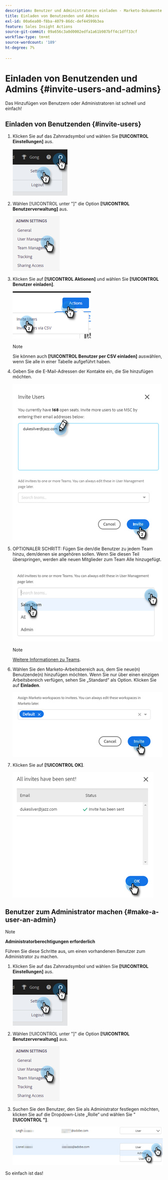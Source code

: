 ```yaml
---
description: Benutzer und Administratoren einladen - Marketo-Dokumente - Produktdokumentation
title: Einladen von Benutzenden und Admins
exl-id: 00a6ea00-f8ba-4079-86dc-def44599b3ea
feature: Sales Insight Actions
source-git-commit: 09a656c3a0d0002edfa1a61b987bff4c1dff33cf
workflow-type: tm+mt
source-wordcount: '189'
ht-degree: 7%

---
```


# Einladen von Benutzenden und Admins {#invite-users-and-admins}

Das Hinzufügen von Benutzern oder Administratoren ist schnell und einfach!

## Einladen von Benutzenden {#invite-users}

1. Klicken Sie auf das Zahnradsymbol und wählen Sie **[!UICONTROL Einstellungen]** aus.

   ![](assets/invite-users-and-admins-1.png)

1. Wählen [!UICONTROL  unter &quot;]&quot; die Option **[!UICONTROL Benutzerverwaltung]** aus.

   ![](assets/invite-users-and-admins-2.png)

1. Klicken Sie auf **[!UICONTROL Aktionen]** und wählen Sie **[!UICONTROL Benutzer einladen]**.

   ![](assets/invite-users-and-admins-3.png)

   >[!NOTE]
   >
   >Sie können auch **[!UICONTROL Benutzer per CSV einladen]** auswählen, wenn Sie alle in einer Tabelle aufgeführt haben.

1. Geben Sie die E-Mail-Adressen der Kontakte ein, die Sie hinzufügen möchten.

   ![](assets/invite-users-and-admins-4.png)

1. OPTIONALER SCHRITT: Fügen Sie den/die Benutzer zu jedem Team hinzu, dem/denen sie angehören sollen. Wenn Sie diesen Teil überspringen, werden alle neuen Mitglieder zum Team Alle hinzugefügt.

   ![](assets/invite-users-and-admins-5.png)

   >[!NOTE]
   >
   >[Weitere Informationen zu Teams](/help/marketo/product-docs/marketo-sales-insight/actions/admin/creating-a-team.md).

1. Wählen Sie den Marketo-Arbeitsbereich aus, dem Sie neue(n) Benutzende(n) hinzufügen möchten. Wenn Sie nur über einen einzigen Arbeitsbereich verfügen, sehen Sie „Standard“ als Option. Klicken Sie auf **Einladen**.

   ![](assets/invite-users-and-admins-6.png)

1. Klicken Sie auf **[!UICONTROL OK]**.

   ![](assets/invite-users-and-admins-7.png)

## Benutzer zum Administrator machen {#make-a-user-an-admin}

>[!NOTE]
>
>**Administratorberechtigungen erforderlich**

Führen Sie diese Schritte aus, um einen vorhandenen Benutzer zum Administrator zu machen.

1. Klicken Sie auf das Zahnradsymbol und wählen Sie **[!UICONTROL Einstellungen]** aus.

   ![](assets/invite-users-and-admins-8.png)

1. Wählen [!UICONTROL  unter &quot;]&quot; die Option **[!UICONTROL Benutzerverwaltung]** aus.

   ![](assets/invite-users-and-admins-9.png)

1. Suchen Sie den Benutzer, den Sie als Administrator festlegen möchten, klicken Sie auf die Dropdown-Liste „Rolle“ und wählen Sie &quot;**[!UICONTROL &quot;]**.

   ![](assets/invite-users-and-admins-10.png)

So einfach ist das!
